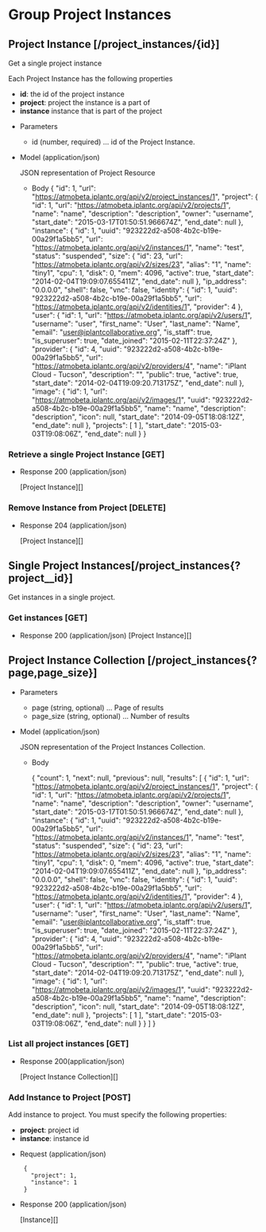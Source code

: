 # Group Project Instances

## Project Instance [/project_instances/{id}]
Get a single project instance

Each Project Instance has the following properties

- **id**: the id of the project instance
- **project**: project the instance is a part of
- **instance** instance that is part of the project

+ Parameters
  + id (number, required) ... id of the Project Instance.

+ Model (application/json)

    JSON representation of Project Resource

    + Body
        {
            "id": 1,
            "url": "https://atmobeta.iplantc.org/api/v2/project_instances/1",
            "project": {
                "id": 1,
                "url": "https://atmobeta.iplantc.org/api/v2/projects/1",
                "name": "name",
                "description": "description",
                "owner": "username",
                "start_date": "2015-03-17T01:50:51.966674Z",
                "end_date": null
            },
            "instance": {
                "id": 1,
                "uuid": "923222d2-a508-4b2c-b19e-00a29f1a5bb5",
                "url": "https://atmobeta.iplantc.org/api/v2/instances/1",
                "name": "test",
                "status": "suspended",
                "size": {
                    "id": 23,
                    "url": "https://atmobeta.iplantc.org/api/v2/sizes/23",
                    "alias": "1",
                    "name": "tiny1",
                    "cpu": 1,
                    "disk": 0,
                    "mem": 4096,
                    "active": true,
                    "start_date": "2014-02-04T19:09:07.655411Z",
                    "end_date": null
                },
                "ip_address": "0.0.0.0",
                "shell": false,
                "vnc": false,
                "identity": {
                    "id": 1,
                    "uuid": "923222d2-a508-4b2c-b19e-00a29f1a5bb5",
                    "url": "https://atmobeta.iplantc.org/api/v2/identities/1",
                    "provider": 4
                },
                "user": {
                    "id": 1,
                    "url": "https://atmobeta.iplantc.org/api/v2/users/1",
                    "username": "user",
                    "first_name": "User",
                    "last_name": "Name",
                    "email": "user@iplantcollaborative.org",
                    "is_staff": true,
                    "is_superuser": true,
                    "date_joined": "2015-02-11T22:37:24Z"
                },
                "provider": {
                    "id": 4,
                    "uuid": "923222d2-a508-4b2c-b19e-00a29f1a5bb5",
                    "url": "https://atmobeta.iplantc.org/api/v2/providers/4",
                    "name": "iPlant Cloud - Tucson",
                    "description": "<No Description Provided>",
                    "public": true,
                    "active": true,
                    "start_date": "2014-02-04T19:09:20.713175Z",
                    "end_date": null
                },
                "image": {
                    "id": 1,
                    "url": "https://atmobeta.iplantc.org/api/v2/images/1",
                    "uuid": "923222d2-a508-4b2c-b19e-00a29f1a5bb5",
                    "name": "name",
                    "description": "description",
                    "icon": null,
                    "start_date": "2014-09-05T18:08:12Z",
                    "end_date": null
                },
                "projects": [
                    1
                ],
                "start_date": "2015-03-03T19:08:06Z",
                "end_date": null
            }
        }

### Retrieve a single Project Instance [GET]

+ Response 200 (application/json)

    [Project Instance][]

### Remove Instance from Project [DELETE]

  + Response 204 (application/json)

    [Project Instance][]


## Single Project Instances[/project_instances{?project__id}]
Get instances in a single project.

### Get instances [GET]

  + Response 200 (application/json)
  [Project Instance][]

## Project Instance Collection [/project_instances{?page,page_size}]

+ Parameters
    + page (string, optional) ... Page of results
    + page_size (string, optional) ... Number of results

+ Model (application/json)

    JSON representation of the Project Instances Collection.

    + Body

        {
            "count": 1,
            "next": null,
            "previous": null,
            "results": [
              {
                  "id": 1,
                  "url": "https://atmobeta.iplantc.org/api/v2/project_instances/1",
                  "project": {
                      "id": 1,
                      "url": "https://atmobeta.iplantc.org/api/v2/projects/1",
                      "name": "name",
                      "description": "description",
                      "owner": "username",
                      "start_date": "2015-03-17T01:50:51.966674Z",
                      "end_date": null
                  },
                  "instance": {
                      "id": 1,
                      "uuid": "923222d2-a508-4b2c-b19e-00a29f1a5bb5",
                      "url": "https://atmobeta.iplantc.org/api/v2/instances/1",
                      "name": "test",
                      "status": "suspended",
                      "size": {
                          "id": 23,
                          "url": "https://atmobeta.iplantc.org/api/v2/sizes/23",
                          "alias": "1",
                          "name": "tiny1",
                          "cpu": 1,
                          "disk": 0,
                          "mem": 4096,
                          "active": true,
                          "start_date": "2014-02-04T19:09:07.655411Z",
                          "end_date": null
                      },
                      "ip_address": "0.0.0.0",
                      "shell": false,
                      "vnc": false,
                      "identity": {
                          "id": 1,
                          "uuid": "923222d2-a508-4b2c-b19e-00a29f1a5bb5",
                          "url": "https://atmobeta.iplantc.org/api/v2/identities/1",
                          "provider": 4
                      },
                      "user": {
                          "id": 1,
                          "url": "https://atmobeta.iplantc.org/api/v2/users/1",
                          "username": "user",
                          "first_name": "User",
                          "last_name": "Name",
                          "email": "user@iplantcollaborative.org",
                          "is_staff": true,
                          "is_superuser": true,
                          "date_joined": "2015-02-11T22:37:24Z"
                      },
                      "provider": {
                          "id": 4,
                          "uuid": "923222d2-a508-4b2c-b19e-00a29f1a5bb5",
                          "url": "https://atmobeta.iplantc.org/api/v2/providers/4",
                          "name": "iPlant Cloud - Tucson",
                          "description": "<No Description Provided>",
                          "public": true,
                          "active": true,
                          "start_date": "2014-02-04T19:09:20.713175Z",
                          "end_date": null
                      },
                      "image": {
                          "id": 1,
                          "url": "https://atmobeta.iplantc.org/api/v2/images/1",
                          "uuid": "923222d2-a508-4b2c-b19e-00a29f1a5bb5",
                          "name": "name",
                          "description": "description",
                          "icon": null,
                          "start_date": "2014-09-05T18:08:12Z",
                          "end_date": null
                      },
                      "projects": [
                          1
                      ],
                      "start_date": "2015-03-03T19:08:06Z",
                      "end_date": null
                  }
              }
            ]
        }
### List all project instances [GET]

+ Response 200(application/json)

    [Project Instance Collection][]


### Add Instance to Project [POST]
Add instance to project. You must specify the following properties:

 - **project**: project id
 - **instance**: instance id

 + Request (application/json)

        {
          "project": 1,
          "instance": 1
        }

+ Response 200 (application/json)

    [Instance][]
